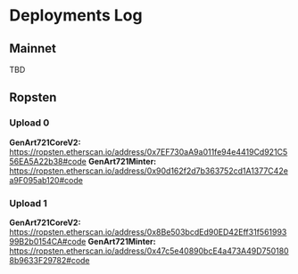 # Deployments Log

## Mainnet

TBD

## Ropsten

### Upload 0

**GenArt721CoreV2:** https://ropsten.etherscan.io/address/0x7EF730aA9a011fe94e4419Cd921C556EA5A22b38#code
**GenArt721Minter:** https://ropsten.etherscan.io/address/0x90d162f2d7b363752cd1A1377C42ea9F095ab120#code

### Upload 1

**GenArt721CoreV2:** https://ropsten.etherscan.io/address/0x8Be503bcdEd90ED42Eff31f56199399B2b0154CA#code
**GenArt721Minter:** https://ropsten.etherscan.io/address/0x47c5e40890bcE4a473A49D7501808b9633F29782#code
